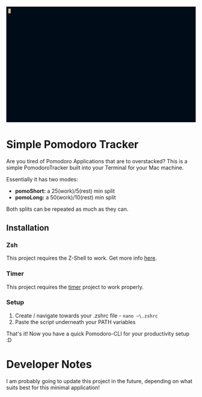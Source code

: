 
![PomoLong](Pomo.gif)

# Simple Pomodoro Tracker 

Are you tired of Pomodoro Applications that are to overstacked? This is a simple PomodoroTracker built into your Terminal for your Mac machine.

Essentially it has two modes:

- **pomoShort:** a 25(work)/5(rest) min split 
- **pomoLong:** a 50(work)/10(rest) min split

Both splits can be repeated as much as they can.

## Installation

### Zsh

This project requires the Z-Shell to work. Get more info [here](https://ohmyz.sh).

### Timer

This project requires the [timer](https://github.com/caarlos0/timer) project to work properly.

### Setup

1. Create / navigate towards your .zshrc file - ```nano ~\.zshrc```
2. Paste the script underneath your PATH variables

That's it! Now you have a quick Pomodoro-CLI for your productivity setup :D


# Developer Notes

I am probably going to update this project in the future, depending on what suits best for this minimal application!
